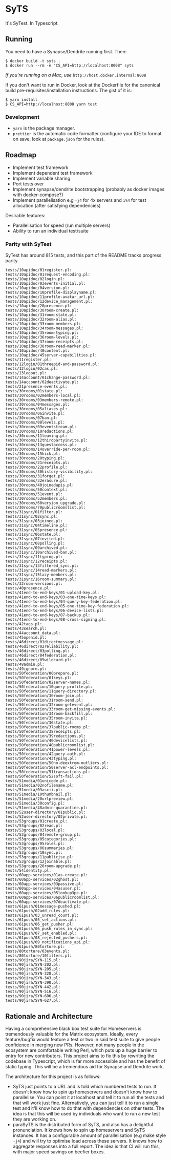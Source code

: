 # SyTS

It's SyTest. In Typescript.

## Running

You need to have a Synapse/Dendrite running first. Then:

```
$ docker build -t syts .
$ docker run --rm -e "CS_API=http://localhost:8008" syts
```

*If you're running on a Mac, use* `http://host.docker.internal:8008`

If you don't want to run in Docker, look at the Dockerfile for the canonical build pre-requisites/installation instructions. The gist of it is:

```
$ yarn install
$ CS_API=http://localhost:8008 yarn test
```

### Development

- `yarn` is the package manager.
- `prettier` is the automatic code formatter (configure your IDE to format on save, look at `package.json` for the rules).

## Roadmap
- Implement test framework
- Implement dependent test framework
- Implement variable sharing
- Port tests over
- Implement synapse/dendrite bootstrapping (probably as docker images with docker-compose?)
- Implement parallelisation e.g `-j4` for 4x servers and `i%4` for test allocation (after satisfying dependencies)

Desirable features:
- Parallelisation for speed (run multiple servers)
- Ability to run an individual test/suite


### Parity with SyTest

SyTest has around 815 tests, and this part of the README tracks progress parity.

```
tests/10apidoc/01register.pl:
tests/10apidoc/01request-encoding.pl:
tests/10apidoc/02login.pl:
tests/10apidoc/03events-initial.pl:
tests/10apidoc/04version.pl:
tests/10apidoc/10profile-displayname.pl:
tests/10apidoc/11profile-avatar_url.pl:
tests/10apidoc/12device_management.pl:
tests/10apidoc/20presence.pl:
tests/10apidoc/30room-create.pl:
tests/10apidoc/31room-state.pl:
tests/10apidoc/32room-alias.pl:
tests/10apidoc/33room-members.pl:
tests/10apidoc/34room-messages.pl:
tests/10apidoc/35room-typing.pl:
tests/10apidoc/36room-levels.pl:
tests/10apidoc/37room-receipts.pl:
tests/10apidoc/38room-read-marker.pl:
tests/10apidoc/40content.pl:
tests/10apidoc/45server-capabilities.pl:
tests/11register.pl:
tests/12login/01threepid-and-password.pl:
tests/12login/02cas.pl:
tests/13logout.pl:
tests/14account/01change-password.pl:
tests/14account/02deactivate.pl:
tests/21presence-events.pl:
tests/30rooms/01state.pl:
tests/30rooms/02members-local.pl:
tests/30rooms/03members-remote.pl:
tests/30rooms/04messages.pl:
tests/30rooms/05aliases.pl:
tests/30rooms/06invite.pl:
tests/30rooms/07ban.pl:
tests/30rooms/08levels.pl:
tests/30rooms/09eventstream.pl:
tests/30rooms/10redactions.pl:
tests/30rooms/11leaving.pl:
tests/30rooms/12thirdpartyinvite.pl:
tests/30rooms/13guestaccess.pl:
tests/30rooms/14override-per-room.pl:
tests/30rooms/15kick.pl:
tests/30rooms/20typing.pl:
tests/30rooms/21receipts.pl:
tests/30rooms/22profile.pl:
tests/30rooms/30history-visibility.pl:
tests/30rooms/31forget.pl:
tests/30rooms/32erasure.pl:
tests/30rooms/40joinedapis.pl:
tests/30rooms/50context.pl:
tests/30rooms/51event.pl:
tests/30rooms/52members.pl:
tests/30rooms/60version_upgrade.pl:
tests/30rooms/70publicroomslist.pl:
tests/31sync/01filter.pl:
tests/31sync/02sync.pl:
tests/31sync/03joined.pl:
tests/31sync/04timeline.pl:
tests/31sync/05presence.pl:
tests/31sync/06state.pl:
tests/31sync/07invited.pl:
tests/31sync/08polling.pl:
tests/31sync/09archived.pl:
tests/31sync/10archived-ban.pl:
tests/31sync/11typing.pl:
tests/31sync/12receipts.pl:
tests/31sync/13filtered_sync.pl:
tests/31sync/14read-markers.pl:
tests/31sync/15lazy-members.pl:
tests/31sync/16room-summary.pl:
tests/32room-versions.pl:
tests/40presence.pl:
tests/41end-to-end-keys/01-upload-key.pl:
tests/41end-to-end-keys/03-one-time-keys.pl:
tests/41end-to-end-keys/04-query-key-federation.pl:
tests/41end-to-end-keys/05-one-time-key-federation.pl:
tests/41end-to-end-keys/06-device-lists.pl:
tests/41end-to-end-keys/07-backup.pl:
tests/41end-to-end-keys/08-cross-signing.pl:
tests/42tags.pl:
tests/43search.pl:
tests/44account_data.pl:
tests/45openid.pl:
tests/46direct/01directmessage.pl:
tests/46direct/02reliability.pl:
tests/46direct/03polling.pl:
tests/46direct/04federation.pl:
tests/46direct/05wildcard.pl:
tests/48admin.pl:
tests/49ignore.pl:
tests/50federation/00prepare.pl:
tests/50federation/01keys.pl:
tests/50federation/02server-names.pl:
tests/50federation/10query-profile.pl:
tests/50federation/11query-directory.pl:
tests/50federation/30room-join.pl:
tests/50federation/31room-send.pl:
tests/50federation/32room-getevent.pl:
tests/50federation/33room-get-missing-events.pl:
tests/50federation/34room-backfill.pl:
tests/50federation/35room-invite.pl:
tests/50federation/36state.pl:
tests/50federation/37public-rooms.pl:
tests/50federation/38receipts.pl:
tests/50federation/39redactions.pl:
tests/50federation/40devicelists.pl:
tests/50federation/40publicroomlist.pl:
tests/50federation/41power-levels.pl:
tests/50federation/42query-auth.pl:
tests/50federation/43typing.pl:
tests/50federation/50no-deextrem-outliers.pl:
tests/50federation/50server-acl-endpoints.pl:
tests/50federation/51transactions.pl:
tests/50federation/52soft-fail.pl:
tests/51media/01unicode.pl:
tests/51media/02nofilename.pl:
tests/51media/03ascii.pl:
tests/51media/10thumbnail.pl:
tests/51media/20urlpreview.pl:
tests/51media/30config.pl:
tests/51media/48admin-quarantine.pl:
tests/52user-directory/01public.pl:
tests/52user-directory/02private.pl:
tests/53groups/01create.pl:
tests/53groups/02read.pl:
tests/53groups/03local.pl:
tests/53groups/04remote-group.pl:
tests/53groups/05categories.pl:
tests/53groups/05roles.pl:
tests/53groups/06summaries.pl:
tests/53groups/10sync.pl:
tests/53groups/11publicise.pl:
tests/53groups/12joinable.pl:
tests/53groups/20room-upgrade.pl:
tests/54identity.pl:
tests/60app-services/01as-create.pl:
tests/60app-services/02ghost.pl:
tests/60app-services/03passive.pl:
tests/60app-services/04asuser.pl:
tests/60app-services/05lookup3pe.pl:
tests/60app-services/06publicroomlist.pl:
tests/60app-services/07deactivate.pl:
tests/61push/01message-pushed.pl:
tests/61push/02add_rules.pl:
tests/61push/03_unread_count.pl:
tests/61push/05_set_actions.pl:
tests/61push/06_get_pusher.pl:
tests/61push/06_push_rules_in_sync.pl:
tests/61push/07_set_enabled.pl:
tests/61push/08_rejected_pushers.pl:
tests/61push/09_notifications_api.pl:
tests/61push/80torture.pl:
tests/80torture/03events.pl:
tests/80torture/10filters.pl:
tests/90jira/SYN-115.pl:
tests/90jira/SYN-202.pl:
tests/90jira/SYN-205.pl:
tests/90jira/SYN-328.pl:
tests/90jira/SYN-343.pl:
tests/90jira/SYN-390.pl:
tests/90jira/SYN-442.pl:
tests/90jira/SYN-516.pl:
tests/90jira/SYN-606.pl:
tests/90jira/SYN-627.pl:
```

## Rationale and Architecture

Having a comprehensive black box test suite for Homeservers is tremendously valuable for the Matrix ecosystem. Ideally, every feature/bugfix would feature a test or two in said test suite to give people confidence in merging new PRs. However, not many people in the ecosystem are comfortable writing Perl, which puts up a huge barrier to entry for new contributors. This project aims to fix this by rewriting the codebase in Typescript, which is far more accessible and has the benefit of static typing. This will be a tremendous aid for Synapse and Dendrite work.

The architecture for this project is as follows:
 - SyTS just points to a URL and is told which numbered tests to run. It doesn't know how to spin up homeservers and doesn't know how to parallelise. You can point it at localhost and tell it to run all the tests and that will work just fine. Alternatively, you can just tell it to run a single test and it'll know how to do that with dependencies on other tests. The idea is that this will be used by individuals who want to run a new test they are working on.
 - paraSyTS is the distributed form of SyTS, and also has a delightful pronunciation. It knows how to spin up homeservers and SyTS instances. It has a configurable amount of parallelisation (e.g make style `-j4`) and will try to optimise load across these servers. It knows how to aggregate responses into a full report. The idea is that CI will run this, with major speed savings on beefier boxes.
